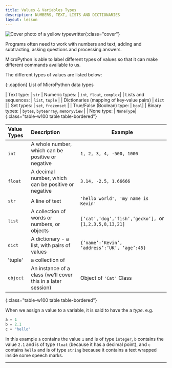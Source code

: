```yaml
---
title: Values & Variables Types
description: NUMBERS, TEXT, LISTS AND DICTIONARIES
layout: lesson
---
```


![Cover photo of a yellow typewritter](assets/type.jpg){:class="cover"}

Programs often need to work with numbers and text, adding and subtracting, asking questions and processing answers.

MicroPython is able to label different types of values so that it can make different commands available to us.

The different types of values are listed below:

{:.caption}
List of MicroPython data types

| Text type: | `str`
| Numeric types: | `int`, `float`, `complex`|
| Lists and sequences: | `list`, `tuple` |
| Dictionaries (mapping of key-value pairs) | `dict` |
| Set types: | `set`, `frozenset` |
| True/False (Boolean) type: | `bool`|
| Binary types: | `bytes`, `bytearray`, `memoryview` |
| None type: | `NoneType`|
{:class="table-w100 table table-bordered"}

| Value Types | Description                                                  | Example                                                |
|:------------|:-------------------------------------------------------------|--------------------------------------------------------|
| `int`       | A whole number, which can be positive or negative            | `1, 2, 3, 4, -500, 1000`                               |
| `float`     | A decimal number, which can be positive or negative          | `3.14, -2.5, 1.66666 `                                 |
| `str`       | A line of text                                               | `'hello world', 'my name is Kevin'  `                  |
| `list`      | A collection of words or numbers, or objects                 | `[‘cat’,’dog’,’fish’,’gecko’], `or `[1,2,3,5,8,13,21]` |
| `dict`      | A dictionary - a list, with pairs of values                  | `{‘name’:’Kevin’, ‘address’:’UK’, ‘age’:45} `          |
| 'tuple'     | a collection of                                              |                                                        |
| `object`    | An instance of a class (we’ll cover this in a later session) | Object of `'Cat'` Class                                |
{:class="table-w100 table table-bordered"}

When we assign a value to a variable, it is said to have the a *type*.
e.g.

```python
a = 1
b = 2.1
c = "hello"
```

In this example `a` contains the value `1` and is of type `integer`, `b` contains the value `2.1` and is of type `float` (because it has a decimal point), and `c` contains `hello` and is of type `string` because it contains a text wrapped inside some speech marks.

---